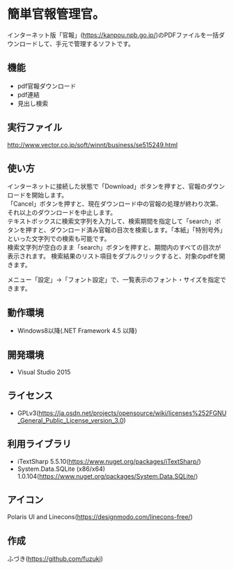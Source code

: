 簡単官報管理官。
=============

インターネット版「官報」(<https://kanpou.npb.go.jp/>)のPDFファイルを一括ダウンロードして、手元で管理するソフトです。

## 機能  
* pdf官報ダウンロード
* pdf連結
* 見出し検索

## 実行ファイル
<http://www.vector.co.jp/soft/winnt/business/se515249.html>

## 使い方
インターネットに接続した状態で「Download」ボタンを押すと、官報のダウンロードを開始します。  
「Cancel」ボタンを押すと、現在ダウンロード中の官報の処理が終わり次第、それ以上のダウンロードを中止します。  
テキストボックスに検索文字列を入力して、検索期間を指定して「search」ボタンを押すと、ダウンロード済み官報の目次を検索します。「本紙」「特別号外」といった文字列での検索も可能です。  
検索文字列が空白のまま「search」ボタンを押すと、期間内のすべての目次が表示されます。
検索結果のリスト項目をダブルクリックすると、対象のpdfを開きます。  

メニュー「設定」->「フォント設定」で、一覧表示のフォント・サイズを指定できます。

## 動作環境  
* Windows8以降(.NET Framework 4.5 以降)

## 開発環境  
* Visual Studio 2015

## ライセンス  
* GPLv3(<https://ja.osdn.net/projects/opensource/wiki/licenses%252FGNU_General_Public_License_version_3.0>)

## 利用ライブラリ
* iTextSharp 5.5.10(<https://www.nuget.org/packages/iTextSharp/>)
* System.Data.SQLite (x86/x64) 1.0.104(<https://www.nuget.org/packages/System.Data.SQLite/>)

## アイコン
Polaris UI and Linecons(<https://designmodo.com/linecons-free/>)

## 作成
ふづき(<https://github.com/fuzuki>)
